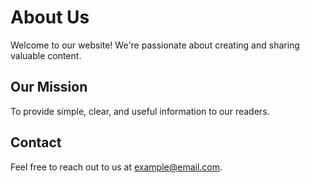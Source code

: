 # About Us

Welcome to our website! We're passionate about creating and sharing valuable content.

## Our Mission

To provide simple, clear, and useful information to our readers.

## Contact

Feel free to reach out to us at [example@email.com](mailto:example@email.com). 